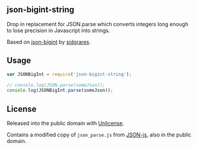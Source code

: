 ## json-bigint-string

Drop in replacement for JSON.parse which converts integers long enough to lose
precision in Javascript into strings.

Based on [json-bigint](https://github.com/sidorares/json-bigint) by [sidorares](https://github.com/sidorares).

## Usage

```javascript
var JSONBigInt = require('json-bigint-string');

// console.log(JSON.parse(someJson));
console.log(JSONBigInt.parse(someJson));
```

## License

Released into the public domain with [Unlicense](http://unlicense.org/).

Contains a modified copy of `json_parse.js` from [JSON-js](https://github.com/douglascrockford/JSON-js), also in the public domain.
